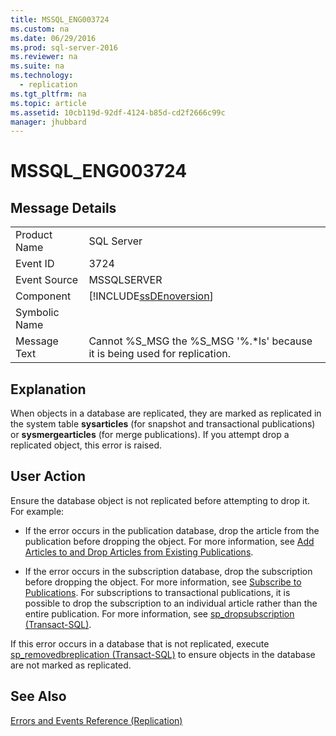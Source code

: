 ```yaml
---
title: MSSQL_ENG003724
ms.custom: na
ms.date: 06/29/2016
ms.prod: sql-server-2016
ms.reviewer: na
ms.suite: na
ms.technology: 
  - replication
ms.tgt_pltfrm: na
ms.topic: article
ms.assetid: 10cb119d-92df-4124-b85d-cd2f2666c99c
manager: jhubbard
---
```

# MSSQL_ENG003724
## Message Details  
  
|||  
|-|-|  
|Product Name|SQL Server|  
|Event ID|3724|  
|Event Source|MSSQLSERVER|  
|Component|[!INCLUDE[ssDEnoversion](../../Topics/TopicNameContainA/includes/ssDEnoversion_md.md)]|  
|Symbolic Name||  
|Message Text|Cannot %S_MSG the %S_MSG '%.*ls' because it is being used for replication.|  
  
## Explanation  
 When objects in a database are replicated, they are marked as replicated in the system table **sysarticles** (for snapshot and transactional publications) or **sysmergearticles** (for merge publications). If you attempt drop a replicated object, this error is raised.  
  
## User Action  
 Ensure the database object is not replicated before attempting to drop it. For example:  
  
-   If the error occurs in the publication database, drop the article from the publication before dropping the object. For more information, see [Add Articles to and Drop Articles from Existing Publications](../../Topics/TopicNameNotContainA/Add-Articles-to-and-Drop-Articles-from-Existing-Publications.md).  
  
-   If the error occurs in the subscription database, drop the subscription before dropping the object. For more information, see [Subscribe to Publications](../../Topics/TopicNameNotContainA/Subscribe-to-Publications.md). For subscriptions to transactional publications, it is possible to drop the subscription to an individual article rather than the entire publication. For more information, see [sp_dropsubscription (Transact-SQL)](assetId:///7551f345-5510-4684-ab53-f9057249d13a).  
  
 If this error occurs in a database that is not replicated, execute [sp_removedbreplication (Transact-SQL)](assetId:///cb98d571-d1eb-467b-91f7-a6e091009672) to ensure objects in the database are not marked as replicated.  
  
## See Also  
 [Errors and Events Reference (Replication)](../../Topics/TopicNameNotContainA/Errors-and-Events-Reference--Replication-.md)